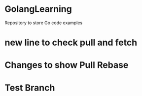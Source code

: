 # GolangLearning
Repository to store Go code examples
# new line to check pull and fetch
# Changes to show Pull Rebase 
# Test Branch
